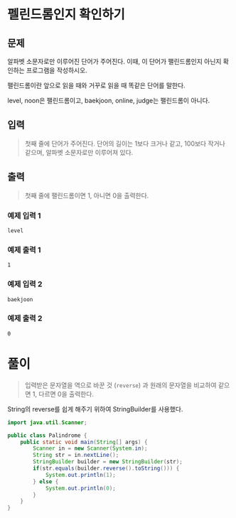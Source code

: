 # 펠린드롬인지 확인하기

## 문제
알파벳 소문자로만 이루어진 단어가 주어진다. 이때, 이 단어가 팰린드롬인지 아닌지 확인하는 프로그램을 작성하시오.

팰린드롬이란 앞으로 읽을 때와 거꾸로 읽을 때 똑같은 단어를 말한다. 

level, noon은 팰린드롬이고, baekjoon, online, judge는 팰린드롬이 아니다.

## 입력
> 첫째 줄에 단어가 주어진다. 단어의 길이는 1보다 크거나 같고, 100보다 작거나 같으며, 알파벳 소문자로만 이루어져 있다.

## 출력
> 첫째 줄에 팰린드롬이면 1, 아니면 0을 출력한다.

### 예제 입력 1
```
level
```

### 예제 출력 1
```
1
```

### 예제 입력 2
```
baekjoon
```

### 예제 출력 2
```
0
```


# 풀이
> 입력받은 문자열을 역으로 바꾼 것 (`reverse`) 과 원래의 문자열을 비교하여 같으면 1, 다르면 0을 출력한다.

String의 reverse를 쉽게 해주기 위하여 StringBuilder를 사용했다.

```java
import java.util.Scanner;

public class Palindrome {
    public static void main(String[] args) {
        Scanner in = new Scanner(System.in);
        String str = in.nextLine();
        StringBuilder builder = new StringBuilder(str);
        if(str.equals(builder.reverse().toString())) {
            System.out.println(1);
        } else {
            System.out.println(0);
        }
    }
}
````

